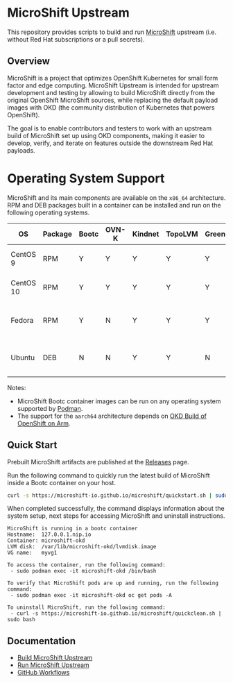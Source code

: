 # MicroShift Upstream

This repository provides scripts to build and run [MicroShift](https://github.com/openshift/microshift/)
upstream (i.e. without Red Hat subscriptions or a pull secrets).

## Overview

MicroShift is a project that optimizes OpenShift Kubernetes for small form factor
and edge computing. MicroShift Upstream is intended for upstream development and
testing by allowing to build MicroShift directly from the original OpenShift MicroShift
sources, while replacing the default payload images with OKD (the community distribution
of Kubernetes that powers OpenShift).

The goal is to enable contributors and testers to work with an upstream build of MicroShift
set up using OKD components, making it easier to develop, verify, and iterate on features
outside the downstream Red Hat payloads.

# Operating System Support

MicroShift and its main components are available on the `x86_64` architecture.
RPM and DEB packages built in a container can be installed and run on the
following operating systems.

| OS        |Package|Bootc|OVN-K|Kindnet|TopoLVM|Greenboot|Comments|
|-----------|-------|-----|-----|-------|-------|---------|--------|
| CentOS 9  |  RPM  |  Y  |  Y  |   Y   |   Y   |    Y    | Latest version in Stream 9 |
| CentOS 10 |  RPM  |  Y  |  Y  |   Y   |   Y   |    Y    | Latest version in Stream 10 |
| Fedora    |  RPM  |  Y  |  N  |   Y   |   Y   |    Y    | Latest released version (e.g. 42) |
| Ubuntu    |  DEB  |  N  |  N  |   Y   |   Y   |    N    | Latest LTS version (e.g. 24.04) |

Notes:
- MicroShift Bootc container images can be run on any operating system supported
  by [Podman](https://podman.io/).
- The support for the `aarch64` architecture depends on
  [OKD Build of OpenShift on Arm](https://issues.redhat.com/browse/OKD-215).

## Quick Start

Prebuilt MicroShift artifacts are published at the
[Releases](https://github.com/microshift-io/microshift/releases) page.

Run the following command to quickly run the latest build of MicroShift inside a
Bootc container on your host.

```bash
curl -s https://microshift-io.github.io/microshift/quickstart.sh | sudo bash
```

When completed successfully, the command displays information about the system
setup, next steps for accessing MicroShift and uninstall instructions.

```text
MicroShift is running in a bootc container
Hostname:  127.0.0.1.nip.io
Container: microshift-okd
LVM disk:  /var/lib/microshift-okd/lvmdisk.image
VG name:   myvg1

To access the container, run the following command:
 - sudo podman exec -it microshift-okd /bin/bash

To verify that MicroShift pods are up and running, run the following command:
 - sudo podman exec -it microshift-okd oc get pods -A

To uninstall MicroShift, run the following command:
 - curl -s https://microshift-io.github.io/microshift/quickclean.sh | sudo bash
```

## Documentation

* [Build MicroShift Upstream](./docs/build.md)
* [Run MicroShift Upstream](./docs/run.md)
* [GitHub Workflows](./docs/workflows.md)
